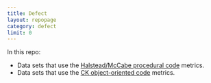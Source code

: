 ```yaml
---
title: Defect
layout: repopage
category: defect
limit: 0
---
```


In this repo:

+ Data sets that use the 
  [Halstead/McCabe procedural code]({{site.url}}/repo/defect/mccabehalsted/) metrics.
+ Data sets that use the [CK object-oriented  code]({{site.url}}/repo/defect/ck/) metrics.
